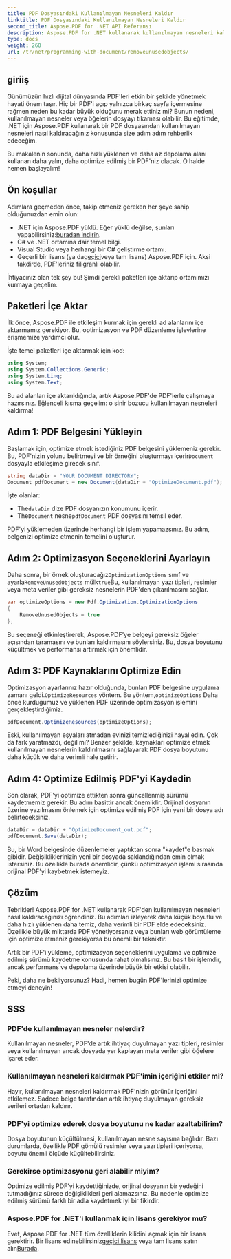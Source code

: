 ```yaml
---
title: PDF Dosyasındaki Kullanılmayan Nesneleri Kaldır
linktitle: PDF Dosyasındaki Kullanılmayan Nesneleri Kaldır
second_title: Aspose.PDF for .NET API Referansı
description: Aspose.PDF for .NET kullanarak kullanılmayan nesneleri kaldırarak PDF dosyalarını nasıl optimize edeceğinizi öğrenin. Dosya boyutunu küçültmek ve performansı artırmak için adım adım kılavuz.
type: docs
weight: 260
url: /tr/net/programming-with-document/removeunusedobjects/
---
```

## giriiş

Günümüzün hızlı dijital dünyasında PDF'leri etkin bir şekilde yönetmek hayati önem taşır. Hiç bir PDF'i açıp yalnızca birkaç sayfa içermesine rağmen neden bu kadar büyük olduğunu merak ettiniz mi? Bunun nedeni, kullanılmayan nesneler veya öğelerin dosyayı tıkaması olabilir. Bu eğitimde, .NET için Aspose.PDF kullanarak bir PDF dosyasından kullanılmayan nesneleri nasıl kaldıracağınız konusunda size adım adım rehberlik edeceğim. 

Bu makalenin sonunda, daha hızlı yüklenen ve daha az depolama alanı kullanan daha yalın, daha optimize edilmiş bir PDF'niz olacak. O halde hemen başlayalım!

## Ön koşullar

Adımlara geçmeden önce, takip etmeniz gereken her şeye sahip olduğunuzdan emin olun:

-  .NET için Aspose.PDF yüklü. Eğer yüklü değilse, şunları yapabilirsiniz:[buradan indirin](https://releases.aspose.com/pdf/net/).
- C# ve .NET ortamına dair temel bilgi.
- Visual Studio veya herhangi bir C# geliştirme ortamı.
-  Geçerli bir lisans (ya da[geçici](https://purchase.aspose.com/temporary-license/)veya tam lisans) Aspose.PDF için. Aksi takdirde, PDF'leriniz filigranlı olabilir.
  
İhtiyacınız olan tek şey bu! Şimdi gerekli paketleri içe aktarıp ortamımızı kurmaya geçelim.

## Paketleri İçe Aktar

İlk önce, Aspose.PDF ile etkileşim kurmak için gerekli ad alanlarını içe aktarmamız gerekiyor. Bu, optimizasyon ve PDF düzenleme işlevlerine erişmemize yardımcı olur.

İşte temel paketleri içe aktarmak için kod:

```csharp
using System;
using System.Collections.Generic;
using System.Linq;
using System.Text;
```

Bu ad alanları içe aktarıldığında, artık Aspose.PDF'de PDF'lerle çalışmaya hazırsınız. Eğlenceli kısma geçelim: o sinir bozucu kullanılmayan nesneleri kaldırma!

## Adım 1: PDF Belgesini Yükleyin

 Başlamak için, optimize etmek istediğiniz PDF belgesini yüklemeniz gerekir. Bu, PDF'nizin yolunu belirtmeyi ve bir örneğini oluşturmayı içerir`Document` dosyayla etkileşime girecek sınıf.

```csharp
string dataDir = "YOUR DOCUMENT DIRECTORY";
Document pdfDocument = new Document(dataDir + "OptimizeDocument.pdf");
```

İşte olanlar:
-  The`dataDir` dize PDF dosyanızın konumunu içerir.
-  The`Document` nesne`pdfDocument` PDF dosyasını temsil eder.

PDF'yi yüklemeden üzerinde herhangi bir işlem yapamazsınız. Bu adım, belgenizi optimize etmenin temelini oluşturur.

## Adım 2: Optimizasyon Seçeneklerini Ayarlayın

 Daha sonra, bir örnek oluşturacağız`OptimizationOptions` sınıf ve ayarla`RemoveUnusedObjects` mülk`true`Bu, kullanılmayan yazı tipleri, resimler veya meta veriler gibi gereksiz nesnelerin PDF'den çıkarılmasını sağlar.

```csharp
var optimizeOptions = new Pdf.Optimization.OptimizationOptions
{
    RemoveUnusedObjects = true
};
```

Bu seçeneği etkinleştirerek, Aspose.PDF'ye belgeyi gereksiz öğeler açısından taramasını ve bunları kaldırmasını söylersiniz. Bu, dosya boyutunu küçültmek ve performansı artırmak için önemlidir.

## Adım 3: PDF Kaynaklarını Optimize Edin

 Optimizasyon ayarlarınız hazır olduğunda, bunları PDF belgesine uygulama zamanı geldi.`OptimizeResources` yöntem. Bu yöntem,`optimizeOptions` Daha önce kurduğumuz ve yüklenen PDF üzerinde optimizasyon işlemini gerçekleştirdiğimiz.

```csharp
pdfDocument.OptimizeResources(optimizeOptions);
```

Eski, kullanılmayan eşyaları atmadan evinizi temizlediğinizi hayal edin. Çok da fark yaratmazdı, değil mi? Benzer şekilde, kaynakları optimize etmek kullanılmayan nesnelerin kaldırılmasını sağlayarak PDF dosya boyutunu daha küçük ve daha verimli hale getirir.

## Adım 4: Optimize Edilmiş PDF'yi Kaydedin

Son olarak, PDF'yi optimize ettikten sonra güncellenmiş sürümü kaydetmemiz gerekir. Bu adım basittir ancak önemlidir. Orijinal dosyanın üzerine yazılmasını önlemek için optimize edilmiş PDF için yeni bir dosya adı belirteceksiniz.

```csharp
dataDir = dataDir + "OptimizeDocument_out.pdf";
pdfDocument.Save(dataDir);
```

Bu, bir Word belgesinde düzenlemeler yaptıktan sonra "kaydet"e basmak gibidir. Değişikliklerinizin yeni bir dosyada saklandığından emin olmak istersiniz. Bu özellikle burada önemlidir, çünkü optimizasyon işlemi sırasında orijinal PDF'yi kaybetmek istemeyiz.

## Çözüm

Tebrikler! Aspose.PDF for .NET kullanarak PDF'den kullanılmayan nesneleri nasıl kaldıracağınızı öğrendiniz. Bu adımları izleyerek daha küçük boyutlu ve daha hızlı yüklenen daha temiz, daha verimli bir PDF elde edeceksiniz. Özellikle büyük miktarda PDF yönetiyorsanız veya bunları web görüntüleme için optimize etmeniz gerekiyorsa bu önemli bir tekniktir.

Artık bir PDF'i yükleme, optimizasyon seçeneklerini uygulama ve optimize edilmiş sürümü kaydetme konusunda rahat olmalısınız. Bu basit bir işlemdir, ancak performans ve depolama üzerinde büyük bir etkisi olabilir.

Peki, daha ne bekliyorsunuz? Hadi, hemen bugün PDF'lerinizi optimize etmeyi deneyin!

## SSS

### PDF'de kullanılmayan nesneler nelerdir?
Kullanılmayan nesneler, PDF'de artık ihtiyaç duyulmayan yazı tipleri, resimler veya kullanılmayan ancak dosyada yer kaplayan meta veriler gibi öğelere işaret eder.

### Kullanılmayan nesneleri kaldırmak PDF'imin içeriğini etkiler mi?
Hayır, kullanılmayan nesneleri kaldırmak PDF'nizin görünür içeriğini etkilemez. Sadece belge tarafından artık ihtiyaç duyulmayan gereksiz verileri ortadan kaldırır.

### PDF'yi optimize ederek dosya boyutunu ne kadar azaltabilirim?
Dosya boyutunun küçültülmesi, kullanılmayan nesne sayısına bağlıdır. Bazı durumlarda, özellikle PDF gömülü resimler veya yazı tipleri içeriyorsa, boyutu önemli ölçüde küçültebilirsiniz.

### Gerekirse optimizasyonu geri alabilir miyim?
Optimize edilmiş PDF'yi kaydettiğinizde, orijinal dosyanın bir yedeğini tutmadığınız sürece değişiklikleri geri alamazsınız. Bu nedenle optimize edilmiş sürümü farklı bir adla kaydetmek iyi bir fikirdir.

### Aspose.PDF for .NET'i kullanmak için lisans gerekiyor mu?
 Evet, Aspose.PDF for .NET tüm özelliklerin kilidini açmak için bir lisans gerektirir. Bir lisans edinebilirsiniz[geçici lisans](https://purchase.aspose.com/temporary-license/) veya tam lisans satın alın[Burada](https://purchase.aspose.com/buy).